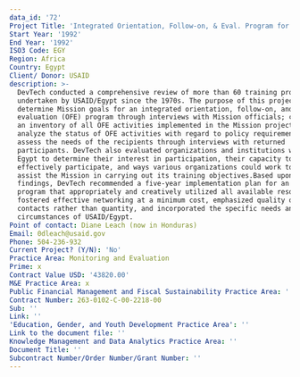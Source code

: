 ```yaml
---
data_id: '72'
Project Title: 'Integrated Orientation, Follow-on, & Eval. Program for Participant Training'
Start Year: '1992'
End Year: '1992'
ISO3 Code: EGY
Region: Africa
Country: Egypt
Client/ Donor: USAID
description: >-
  DevTech conducted a comprehensive review of more than 60 training projects
  undertaken by USAID/Egypt since the 1970s. The purpose of this project was to
  determine Mission goals for an integrated orientation, follow-on, and
  evaluation (OFE) program through interviews with Mission officials; carry out
  an inventory of all OFE activities implemented in the Mission projects;
  analyze the status of OFE activities with regard to policy requirements; and
  assess the needs of the recipients through interviews with returned
  participants. DevTech also evaluated organizations and institutions working in
  Egypt to determine their interest in participation, their capacity to
  effectively participate, and ways various organizations could work together to
  assist the Mission in carrying out its training objectives.Based upon the
  findings, DevTech recommended a five-year implementation plan for an OFE
  program that appropriately and creatively utilized all available resources,
  fostered effective networking at a minimum cost, emphasized quality of
  contacts rather than quantity, and incorporated the specific needs and
  circumstances of USAID/Egypt.
Point of contact: Diane Leach (now in Honduras)
Email: 0dleach@usaid.gov
Phone: 504-236-932
Current Project? (Y/N): 'No'
Practice Area: Monitoring and Evaluation
Prime: x
Contract Value USD: '43820.00'
M&E Practice Area: x
Public Financial Management and Fiscal Sustainability Practice Area: ''
Contract Number: 263-0102-C-00-2218-00
Sub: ''
Link: ''
'Education, Gender, and Youth Development Practice Area': ''
Link to the document file: ''
Knowledge Management and Data Analytics Practice Area: ''
Document Title: ''
Subcontract Number/Order Number/Grant Number: ''
---
```

